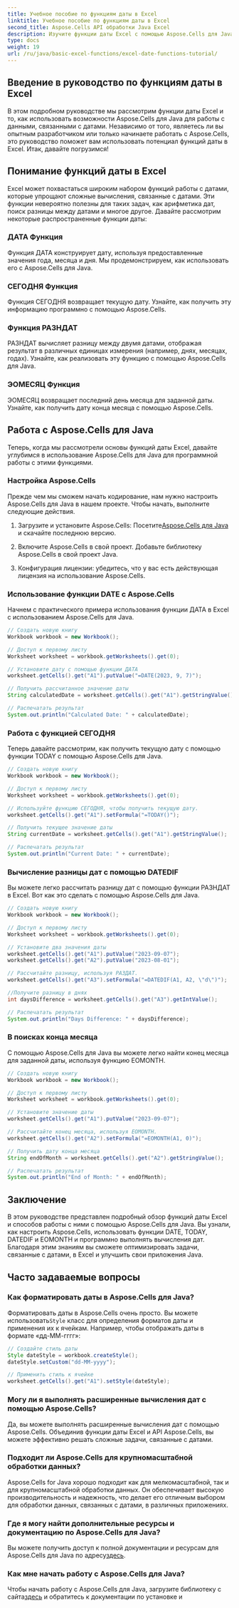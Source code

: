 ```yaml
---
title: Учебное пособие по функциям даты в Excel
linktitle: Учебное пособие по функциям даты в Excel
second_title: Aspose.Cells API обработки Java Excel
description: Изучите функции даты Excel с помощью Aspose.Cells для Java. Изучите пошаговые руководства с исходным кодом.
type: docs
weight: 19
url: /ru/java/basic-excel-functions/excel-date-functions-tutorial/
---
```


## Введение в руководство по функциям даты в Excel

В этом подробном руководстве мы рассмотрим функции даты Excel и то, как использовать возможности Aspose.Cells для Java для работы с данными, связанными с датами. Независимо от того, являетесь ли вы опытным разработчиком или только начинаете работать с Aspose.Cells, это руководство поможет вам использовать потенциал функций даты в Excel. Итак, давайте погрузимся!

## Понимание функций даты в Excel

Excel может похвастаться широким набором функций работы с датами, которые упрощают сложные вычисления, связанные с датами. Эти функции невероятно полезны для таких задач, как арифметика дат, поиск разницы между датами и многое другое. Давайте рассмотрим некоторые распространенные функции даты:

### ДАТА Функция

Функция ДАТА конструирует дату, используя предоставленные значения года, месяца и дня. Мы продемонстрируем, как использовать его с Aspose.Cells для Java.

### СЕГОДНЯ Функция

Функция СЕГОДНЯ возвращает текущую дату. Узнайте, как получить эту информацию программно с помощью Aspose.Cells.

### Функция РАЗНДАТ

РАЗНДАТ вычисляет разницу между двумя датами, отображая результат в различных единицах измерения (например, днях, месяцах, годах). Узнайте, как реализовать эту функцию с помощью Aspose.Cells для Java.

### ЭОМЕСЯЦ Функция

ЭОМЕСЯЦ возвращает последний день месяца для заданной даты. Узнайте, как получить дату конца месяца с помощью Aspose.Cells.

## Работа с Aspose.Cells для Java

Теперь, когда мы рассмотрели основы функций даты Excel, давайте углубимся в использование Aspose.Cells для Java для программной работы с этими функциями.

### Настройка Aspose.Cells

Прежде чем мы сможем начать кодирование, нам нужно настроить Aspose.Cells для Java в нашем проекте. Чтобы начать, выполните следующие действия.

1. Загрузите и установите Aspose.Cells: Посетите[Aspose.Cells для Java](https://releases.aspose.com/cells/java/) и скачайте последнюю версию.

2. Включите Aspose.Cells в свой проект. Добавьте библиотеку Aspose.Cells в свой проект Java.

3. Конфигурация лицензии: убедитесь, что у вас есть действующая лицензия на использование Aspose.Cells.

### Использование функции DATE с Aspose.Cells

Начнем с практического примера использования функции ДАТА в Excel с использованием Aspose.Cells для Java.

```java
// Создать новую книгу
Workbook workbook = new Workbook();

// Доступ к первому листу
Worksheet worksheet = workbook.getWorksheets().get(0);

// Установите дату с помощью функции ДАТА
worksheet.getCells().get("A1").putValue("=DATE(2023, 9, 7)");

// Получить рассчитанное значение даты
String calculatedDate = worksheet.getCells().get("A1").getStringValue();

// Распечатать результат
System.out.println("Calculated Date: " + calculatedDate);
```

### Работа с функцией СЕГОДНЯ

Теперь давайте рассмотрим, как получить текущую дату с помощью функции TODAY с помощью Aspose.Cells для Java.

```java
// Создать новую книгу
Workbook workbook = new Workbook();

// Доступ к первому листу
Worksheet worksheet = workbook.getWorksheets().get(0);

// Используйте функцию СЕГОДНЯ, чтобы получить текущую дату.
worksheet.getCells().get("A1").setFormula("=TODAY()");

// Получить текущее значение даты
String currentDate = worksheet.getCells().get("A1").getStringValue();

// Распечатать результат
System.out.println("Current Date: " + currentDate);
```

### Вычисление разницы дат с помощью DATEDIF

Вы можете легко рассчитать разницу дат с помощью функции РАЗНДАТ в Excel. Вот как это сделать с помощью Aspose.Cells для Java.

```java
// Создать новую книгу
Workbook workbook = new Workbook();

// Доступ к первому листу
Worksheet worksheet = workbook.getWorksheets().get(0);

// Установите два значения даты
worksheet.getCells().get("A1").putValue("2023-09-07");
worksheet.getCells().get("A2").putValue("2023-08-01");

// Рассчитайте разницу, используя РАЗДАТ.
worksheet.getCells().get("A3").setFormula("=DATEDIF(A1, A2, \"d\")");

//Получите разницу в днях
int daysDifference = worksheet.getCells().get("A3").getIntValue();

// Распечатать результат
System.out.println("Days Difference: " + daysDifference);
```

### В поисках конца месяца

С помощью Aspose.Cells для Java вы можете легко найти конец месяца для заданной даты, используя функцию EOMONTH.

```java
// Создать новую книгу
Workbook workbook = new Workbook();

// Доступ к первому листу
Worksheet worksheet = workbook.getWorksheets().get(0);

// Установите значение даты
worksheet.getCells().get("A1").putValue("2023-09-07");

// Рассчитайте конец месяца, используя EOMONTH.
worksheet.getCells().get("A2").setFormula("=EOMONTH(A1, 0)");

// Получить дату конца месяца
String endOfMonth = worksheet.getCells().get("A2").getStringValue();

// Распечатать результат
System.out.println("End of Month: " + endOfMonth);
```

## Заключение

В этом руководстве представлен подробный обзор функций даты Excel и способов работы с ними с помощью Aspose.Cells для Java. Вы узнали, как настроить Aspose.Cells, использовать функции DATE, TODAY, DATEDIF и EOMONTH и программно выполнять вычисления дат. Благодаря этим знаниям вы сможете оптимизировать задачи, связанные с датами, в Excel и улучшить свои приложения Java.

## Часто задаваемые вопросы

### Как форматировать даты в Aspose.Cells для Java?

 Форматировать даты в Aspose.Cells очень просто. Вы можете использовать`Style` класс для определения форматов даты и применения их к ячейкам. Например, чтобы отображать даты в формате «дд-ММ-гггг»:

```java
// Создайте стиль даты
Style dateStyle = workbook.createStyle();
dateStyle.setCustom("dd-MM-yyyy");

// Применить стиль к ячейке
worksheet.getCells().get("A1").setStyle(dateStyle);
```

### Могу ли я выполнять расширенные вычисления дат с помощью Aspose.Cells?

Да, вы можете выполнять расширенные вычисления дат с помощью Aspose.Cells. Объединив функции даты Excel и API Aspose.Cells, вы можете эффективно решать сложные задачи, связанные с датами.

### Подходит ли Aspose.Cells для крупномасштабной обработки данных?

Aspose.Cells for Java хорошо подходит как для мелкомасштабной, так и для крупномасштабной обработки данных. Он обеспечивает высокую производительность и надежность, что делает его отличным выбором для обработки данных, связанных с датами, в различных приложениях.

### Где я могу найти дополнительные ресурсы и документацию по Aspose.Cells для Java?

 Вы можете получить доступ к полной документации и ресурсам для Aspose.Cells для Java по адресу[здесь](https://reference.aspose.com/cells/java/).

### Как мне начать работу с Aspose.Cells для Java?

 Чтобы начать работу с Aspose.Cells для Java, загрузите библиотеку с сайта[здесь](https://releases.aspose.com/cells/java/) и обратитесь к документации по установке и